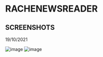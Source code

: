 # RACHENEWSREADER
## SCREENSHOTS
19/10/2021

![image](https://user-images.githubusercontent.com/47298653/137854117-35fe1cd4-e1a8-4184-9fb7-129b748240e1.png)
![image](https://user-images.githubusercontent.com/47298653/137854148-3ed2769f-82e0-4595-989b-10126f0cc50e.png)



